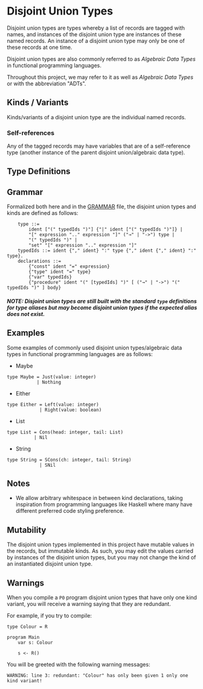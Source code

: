 # Disjoint Union Types

Disjoint union types are types whereby a list of records are tagged with names, and instances of the disjoint union type are instances of these named records. An instance of a disjoint union type may only be one of these records at one time.

Disjoint union types are also commonly referred to as _Algebraic Data Types_ in functional programming languages.

Throughout this project, we may refer to it as well as _Algebraic Data Types_ or with the abbreviation "ADTs".

## Kinds / Variants

Kinds/variants of a disjoint union type are the individual named records.

### Self-references

Any of the tagged records may have variables that are of a self-reference type (another instance of the parent disjoint union/algebraic data type).

## Type Definitions

## Grammar

Formalized both here and in the <a href="GRAMMAR.md">GRAMMAR</a> file, the disjoint union types and kinds are defined as follows:

```
    type ::=
        ident ["(" typedIds ")"] {"|" ident ["(" typedIds ")"]} |
        "[" expression ".." expression "]" ("→" | "->") type |
        "(" typedIds ")" |
        "set" "[" expression ".." expression "]"
    typedIds ::= ident {"," ident} ":" type {"," ident {"," ident} ":" type}.
    declarations ::= 
        {"const" ident "=" expression}
        {"type" ident "=" type}
        {"var" typedIds}
        {"procedure" ident "(" [typedIds] ")" [ ("→" | "->") "(" typedIds ")" ] body}
```

##### NOTE: Disjoint union types are still built with the standard `type` definitions for type aliases but may become disjoint union types if the expected alias does not exist.

## Examples

Some examples of commonly used disjoint union types/algebraic data types in functional programming languages are as follows:

* Maybe
```
type Maybe = Just(value: integer)
           | Nothing
```

* Either
```
type Either = Left(value: integer)
            | Right(value: boolean)
```

* List
```
type List = Cons(head: integer, tail: List)
          | Nil
```

* String
```
type String = SCons(ch: integer, tail: String)
            | SNil
```

## Notes

* We allow arbitrary whitespace in between kind declarations, taking inspiration from programming languages like Haskell where many have different preferred code styling preference.


## Mutability

The disjoint union types implemented in this project have mutable values in the records, but immutable kinds. As such, you may edit the values carried by instances of the disjoint union types, but you may not change the kind of an instantiated disjoint union type.


## Warnings

When you compile a `P0` program disjoint union types that have only one kind variant, you will receive a warning saying that they are redundant.

For example, if you try to compile:
```
type Colour = R

program Main
    var s: Colour

    s <- R()
```

You will be greeted with the following warning messages:
```
WARNING: line 3: redundant: "Colour" has only been given 1 only one kind variant!
```

